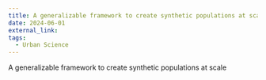 ```yaml
---
title: A generalizable framework to create synthetic populations at scale
date: 2024-06-01
external_link: 
tags:
  - Urban Science
---
```


A generalizable framework to create synthetic populations at scale

<!--more-->
